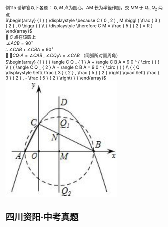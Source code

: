 例115 请解答以下各题：
以 $M$ 点为圆心，AM 长为半径作圆，交 $M N$ 于 $Q _ { 1 } , Q _ { 2 }$ 两点  
$\begin{array} { l } { \displaystyle \because C ( 0 , 2 ) , M \biggl ( \frac { 3 } { 2 } , 0 \biggr ) } \\ { \displaystyle \therefore C M = \frac { 5 } { 2 } = R } \end{array}$   
 $C$ 点在该圆上  
$. \angle A C B = 9 0 ^ { \circ }$   
$\therefore \angle C A B + \angle C B A = 9 0 ^ { \circ }$   
 $\angle C Q _ { 1 } A = \angle C A B$ , $\angle C Q _ { 1 } A = \angle C A B$ （同弧所对圆周角）  
$\begin{array} { l } { { \angle C Q _ { 1 } A + \angle C B A = 9 0 ^ { \circ } } } \\ { { \angle C Q _ { 2 } A + \angle C B A = 9 0 ^ { \circ } } } \\ { { Q \displaystyle \left( \frac { 3 } { 2 } , \frac { 5 } { 2 } \right) \quad \left( \frac { 3 } { 2 } , - \frac { 5 } { 2 } \right) } } \end{array}$
![](<../../qs_image_DB/专题3-2_一网打尽14类·二次函数的存在性问题（解析版）_/16a4d63415835897fd31da65a2cd53f8297d51546d7faad50e73241d15e9c763.jpg>)
# 四川资阳·中考真题
